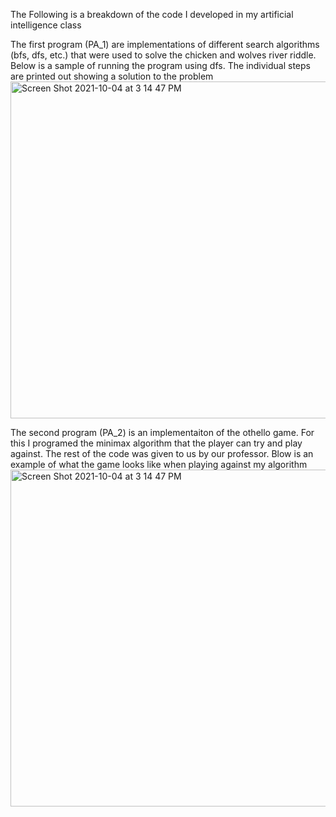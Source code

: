 The Following is a breakdown of the code I developed in my artificial intelligence class</br>
  
  The first program (PA_1) are implementations of different search algorithms (bfs, dfs, etc.) that were used to solve the chicken and wolves river riddle. Below is a sample of running the program using dfs. The individual steps are printed out showing a solution to the problem
<img width="539" alt="Screen Shot 2021-10-04 at 3 14 47 PM" src="https://user-images.githubusercontent.com/41707123/135932321-36ea79cf-19b4-4001-9bcd-868c743ae14e.png">

  The second program (PA_2) is an implementaiton of the othello game. For this I programed the minimax algorithm that the player can try and play against. The rest of the code was given to us by our professor. Blow is an example of what the game looks like when playing against my algorithm
<img width="539" alt="Screen Shot 2021-10-04 at 3 14 47 PM" src="https://user-images.githubusercontent.com/41707123/135933298-dd49c265-1b48-4a66-90e0-4b9fa8e8a874.png">
